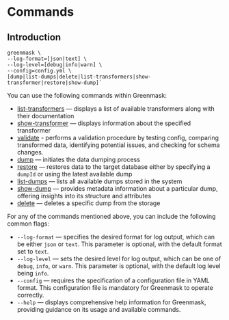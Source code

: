# Commands

## Introduction

```shell title="Greenmask available commands"
greenmask \
--log-format=[json|text] \
--log-level=[debug|info|warn] \
--config=config.yml \
[dump|list-dumps|delete|list-transformers|show-transformer|restore|show-dump]`
```

You can use the following commands within Greenmask:

* [list-transformers](list-transformers.md) — displays a list of available transformers along with their documentation
* [show-transformer](show-transformer.md) — displays information about the specified transformer
* [validate](validate.md) - performs a validation procedure by testing config, comparing transformed data, identifying 
potential issues, and checking for schema changes.
* [dump](dump.md) — initiates the data dumping process
* [restore](list-dumps.md) — restores data to the target database either by specifying a `dumpId` or using the latest available dump
* [list-dumps](show-dump.md) — lists all available dumps stored in the system
* [show-dump](restore.md) — provides metadata information about a particular dump, offering insights into its structure and
    attributes
* [delete](delete.md) — deletes a specific dump from the storage


For any of the commands mentioned above, you can include the following common flags:

* `--log-format` — specifies the desired format for log output, which can be either `json` or `text`. This parameter is
optional, with the default format set to `text`.
* `--log-level` — sets the desired level for log output, which can be one of `debug`, `info`, or `warn`. This parameter
is optional, with the default log level being `info`.
* `--config` — requires the specification of a configuration file in YAML format. This configuration file is mandatory
for Greenmask to operate correctly.
* `--help` — displays comprehensive help information for Greenmask, providing guidance on its usage and available
commands.
